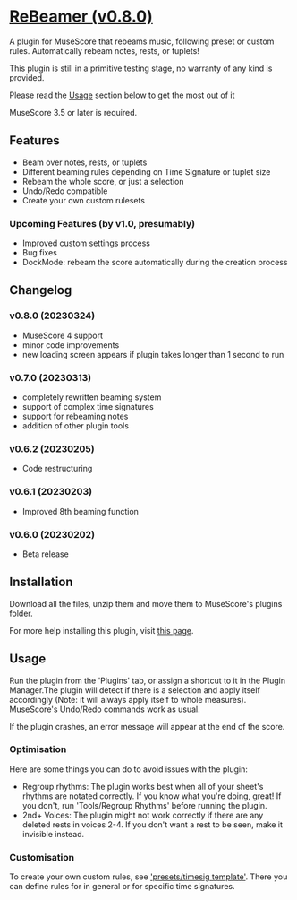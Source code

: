 # [ReBeamer (v0.8.0)](https://musescore.org/en/project/rebeamer)
A plugin for MuseScore that rebeams music, following preset or custom rules. Automatically rebeam notes, rests, or tuplets!

This plugin is still in a primitive testing stage, no warranty of any kind is provided.

Please read the [Usage](https://github.com/XiaoMigros/ReBeamer#Usage) section below to get the most out of it

MuseScore 3.5 or later is required.

## Features
 - Beam over notes, rests, or tuplets
 - Different beaming rules depending on Time Signature or tuplet size
 - Rebeam the whole score, or just a selection
 - Undo/Redo compatible
 - Create your own custom rulesets

### Upcoming Features (by v1.0, presumably)
- Improved custom settings process
- Bug fixes
- DockMode: rebeam the score automatically during the creation process

## Changelog
### v0.8.0 (20230324)
- MuseScore 4 support
- minor code improvements
- new loading screen appears if plugin takes longer than 1 second to run
### v0.7.0 (20230313)
- completely rewritten beaming system
- support of complex time signatures
- support for rebeaming notes
- addition of other plugin tools
### v0.6.2 (20230205)
- Code restructuring
### v0.6.1 (20230203)
- Improved 8th beaming function
### v0.6.0 (20230202)
- Beta release

## Installation
Download all the files, unzip them and move them to MuseScore's plugins folder.

For more help installing this plugin, visit [this page](https://musescore.org/en/handbook/3/plugins#installation).

## Usage

Run the plugin from the 'Plugins' tab, or assign a shortcut to it in the Plugin Manager.The plugin will detect if there is a selection and apply itself accordingly (Note: it will always apply itself to whole measures). MuseScore's Undo/Redo commands work as usual.

If the plugin crashes, an error message will appear at the end of the score.

### Optimisation
Here are some things you can do to avoid issues with the plugin:
* Regroup rhythms: The plugin works best when all of your sheet's rhythms are notated correctly. If you know what you're doing, great! If you don't, run 'Tools/Regroup Rhythms' before running the plugin.
* 2nd+ Voices: The plugin might not work correctly if there are any deleted rests in voices 2-4. If you don't want a rest to be seen, make it invisible instead.

### Customisation
To create your own custom rules, see ['presets/timesig template'](https://github.com/XiaoMigros/ReBeamer/blob/main/presets/timesig%20template). There you can define rules for in general or for specific time signatures.
